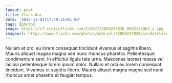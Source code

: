 ```yaml
---
layout: post
title: Class War
date: '2015-11-03T17:49:31+01:00'
tags: [photo]
image: https://c7.staticflickr.com/1/687/22850237830_09d21249b3_z.jpg
imageurl: https://www.flickr.com/photos/umbriel/22850237830/in/datetaken-public/
---
```


Nullam et orci eu lorem consequat tincidunt vivamus et sagittis libero. Mauris aliquet magna magna sed nunc rhoncus pharetra. Pellentesque condimentum sem. In efficitur ligula tate urna. Maecenas laoreet massa vel lacinia pellentesque lorem ipsum dolor. Nullam et orci eu lorem consequat tincidunt. Vivamus et sagittis libero. Mauris aliquet magna magna sed nunc rhoncus amet pharetra et feugiat tempus.

